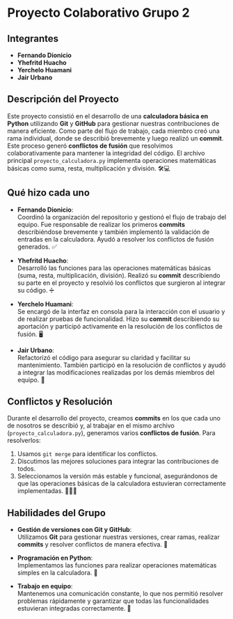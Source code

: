 # Proyecto Colaborativo Grupo 2

## Integrantes

- **Fernando Dionicio**
- **Yhefritd Huacho**
- **Yerchelo Huamani**
- **Jair Urbano**

## Descripción del Proyecto

Este proyecto consistió en el desarrollo de una **calculadora básica en Python** utilizando **Git** y **GitHub** para gestionar nuestras contribuciones de manera eficiente. Como parte del flujo de trabajo, cada miembro creó una rama individual, donde se describió brevemente y luego realizó un **commit**. Este proceso generó **conflictos de fusión** que resolvimos colaborativamente para mantener la integridad del código. El archivo principal `proyecto_calculadora.py` implementa operaciones matemáticas básicas como suma, resta, multiplicación y división. 🛠️💻

## Qué hizo cada uno

- **Fernando Dionicio**:  
  Coordinó la organización del repositorio y gestionó el flujo de trabajo del equipo. Fue responsable de realizar los primeros **commits** describiéndose brevemente y también implementó la validación de entradas en la calculadora. Ayudó a resolver los conflictos de fusión generados. ✅

- **Yhefritd Huacho**:  
  Desarrolló las funciones para las operaciones matemáticas básicas (suma, resta, multiplicación, división). Realizó su **commit** describiendo su parte en el proyecto y resolvió los conflictos que surgieron al integrar su código. ➗

- **Yerchelo Huamani**:  
  Se encargó de la interfaz en consola para la interacción con el usuario y de realizar pruebas de funcionalidad. Hizo su **commit** describiendo su aportación y participó activamente en la resolución de los conflictos de fusión. 🖥️

- **Jair Urbano**:  
  Refactorizó el código para asegurar su claridad y facilitar su mantenimiento. También participó en la resolución de conflictos y ayudó a integrar las modificaciones realizadas por los demás miembros del equipo. 🔧

## Conflictos y Resolución

Durante el desarrollo del proyecto, creamos **commits** en los que cada uno de nosotros se describió y, al trabajar en el mismo archivo (`proyecto_calculadora.py`), generamos varios **conflictos de fusión**. Para resolverlos:

1. Usamos `git merge` para identificar los conflictos.
2. Discutimos las mejores soluciones para integrar las contribuciones de todos.
3. Seleccionamos la versión más estable y funcional, asegurándonos de que las operaciones básicas de la calculadora estuvieran correctamente implementadas. 🧑‍💻🤝

## Habilidades del Grupo

- **Gestión de versiones con Git y GitHub**:  
  Utilizamos **Git** para gestionar nuestras versiones, crear ramas, realizar **commits** y resolver conflictos de manera efectiva. 🔄

- **Programación en Python**:  
  Implementamos las funciones para realizar operaciones matemáticas simples en la calculadora. 🐍

- **Trabajo en equipo**:  
  Mantenemos una comunicación constante, lo que nos permitió resolver problemas rápidamente y garantizar que todas las funcionalidades estuvieran integradas correctamente. 💬
